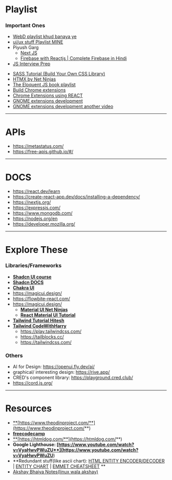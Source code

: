 
# Playlist
### Important Ones
- [WebD playlist khud banaya ye](https://www.youtube.com/playlist?list=PL9AedAKNmDw0K_H0uA8BocnmQS5qdlkho)
-  [ui/ux stuff Playlist MINE]([https://youtube.com/playlist?list=PL9AedAKNmDw1QirSxzAGrVU6iLiWVs6hu&si=B7xFwokStzHcp-xh**](https://youtube.com/playlist?list=PL9AedAKNmDw1QirSxzAGrVU6iLiWVs6hu&si=B7xFwokStzHcp-xh**))
- Piyush Garg
	- [Next JS](https://youtube.com/playlist?list=PLinedj3B30sDP2CHN5P0lDD64yYZ0Nn4J&si=W98lrVZY-wwbPTq4)
	- [Firebase with Reactjs | Complete Firebase in Hindi](https://www.youtube.com/watch?v=-d5OHgw34g4&list=PLinedj3B30sCw8Qjrct1DRglx4hWQx83C&pp=iAQB)
- [JS Interview Prep](https://youtube.com/playlist?list=PLKhlp2qtUcSaCVJEt4ogEFs6I41pNnMU5&si=Tl4gBWL0kasbWStG)
<!--- **Namaste JS: [https://youtube.com/playlist?list=PLlasXeu85E9cQ32gLCvAvr9vNaUccPVNP**](https://youtube.com/playlist?list=PLlasXeu85E9cQ32gLCvAvr9vNaUccPVNP**)
	- [Namaste JS Notes](https://alok722.github.io/namaste-javascript-notes/**](https://alok722.github.io/namaste-javascript-notes/) -->
- [SASS Tutorial (Build Your Own CSS Library)](https://youtube.com/playlist?list=PL4cUxeGkcC9jxJX7vojNVK-o8ubDZEcNb&si=h2YnMIFcskwR5wmN)
- [HTMX by Net Ninjas](https://youtube.com/playlist?list=PL4cUxeGkcC9gnEsXRqdY4e_xNy9GK7aQR&si=T9rRWw0G7boNd8zz)
- [The Eloquent JS book playlist](https://youtube.com/playlist?list=PL-uROEx3vAxi4NyQ_8Euc1oPBfG2VJRvQ&si=TmojSNjZDDbrCBxN)
- [Build Chrome extensions](https://youtube.com/playlist?list=PLRqwX-V7Uu6bL9VOMT65ahNEri9uqLWfS&si=aASjCQ5Qcliv-nFD)
- [Chrome Extensions using REACT](https://youtube.com/playlist?list=PLBS1L3Ug2VVods9GnWbJc__STt9VnrJ9Z&si=TGJ-RqZVdeqXlnmG)
- [GNOME extensions development](https://youtube.com/playlist?list=PLr3kuDAFECjZhW-p56BoVB7SubdUHBVQT&si=b3Vm_iYHQDjf7Qih)
- [GNOME extensions development another video](https://www.youtube.com/watch?v=Y6zpDF_Ug50&t=66s)
<!-- 
- [React Typescript tutorial for beginners](https://youtube.com/playlist?list=PLC3y8-rFHvwi1AXijGTKM0BKtHzVC-LSK&si=qgMVEEd-Z48OIEU3)
- [NO BS TS](https://youtube.com/playlist?list=PLNqp92_EXZBJYFrpEzdO2EapvU0GOJ09n&si=x_JwNvIHkUNinwB8) 
-  [Flask By TechWithTim](https://youtube.com/playlist?list=PLzMcBGfZo4-n4vJJybUVV3Un_NFS5EOgX&si=QeWpPnlITrKq5HpS)
-  [Flask by krish nayak](https://youtube.com/playlist?list=PLZoTAELRMXVPBaLN3e-uoVRR9hlRFRfUc&si=RfdLCujjkdzQs7Rv) 
-->
---
<!--
# JS Challenge
- [Leetcode 30 days JS challenge](https://leetcode.com/studyplan/30-days-of-javascript/)
- [Video solution of the above challenge](https://youtube.com/playlist?list=PLQpVsaqBj4RIpDQIVowFni58LsK4cM9Qz&si=ERQQ8YU_R43Hn8jq)

# Freecodecamp good ones
- https://www.freecodecamp.org/learn/2022/responsive-web-design/
- https://www.freecodecamp.org/learn/front-end-development-libraries/#react-and-redux
- https://www.freecodecamp.org/learn/back-end-development-and-apis/#back-end-development-and-apis-projects
- https://www.freecodecamp.org/learn/a2-english-for-developers/#learn-how-to-discuss-popular-trends-in-technology 
-->

<!-- - Cohort 2 Resources:[Gist for JS answer](https://gist.github.com/hkirat/898ac1da32b6b347a8c0c3e73e1c0666) | [Assignments](https://github.com/100xdevs-cohort-2/assignments) + (https://github.com/HarshDev56/100xDevs_MERN_assignments/tree/master)  | [Notes |](/6b6c2a9f1282499aba4782b88bf7e204?pvs=25) 
- %%  **[Cohort 2 Notes](https://quickest-juniper-f9c.notion.site/Cohort-2-0-FullStack-Open-Source-6b6c2a9f1282499aba4782b88bf7e204)**  
- %% Delta Resources: [Delta repo](https://github.com/apna-college?tab=repositories) | [Delta Projects Repo](https://github.com/apna-college/Delta-Projects) %% -->
# APIs
- https://metastatus.com/
- https://free-apis.github.io/#/
---
# DOCS
- https://react.dev/learn
- https://create-react-app.dev/docs/installing-a-dependency/
- https://nextjs.org/
- https://expressjs.com/
- https://www.mongodb.com/
- https://nodejs.org/en
- https://developer.mozilla.org/
---
# Explore These
### Libraries/Frameworks
- **[Shadcn UI course](https://www.youtube.com/playlist?list=PL4cUxeGkcC9h1NXLUuiAQ7c4UtdEInqma)** 
- **[Shadcn DOCS](https://ui.shadcn.com/)**
- **[Chakra UI](https://youtube.com/playlist?list=PL4cUxeGkcC9hcnIeryurNMMcGBHp7AYlP&si=lwAF-R4uDdkR4ndM)**
- https://magicui.design/
- https://flowbite-react.com/
- https://magicui.design/
	- **[Material UI Net Ninjas](https://youtube.com/playlist?list=PL4cUxeGkcC9gjxLvV4VEkZ6H6H4yWuS58&si=MXJck4kfka3WlK3M)**
	- **[React Material UI Tutorial](https://youtube.com/playlist?list=PLC3y8-rFHvwh-K9mDlrrcDywl7CeVL2rO&si=vjwoqytf4-T8BUn4)**
- **[Tailwind Tutorial Hitesh](https://youtube.com/playlist?list=PLu71SKxNbfoBLTxvkUIvy3_VR-vZK6Eq7&si=lhZuhAaRt44Yn1L4)**
- **[Tailwind CodeWithHarry](https://youtube.com/playlist?list=PLu0W_9lII9ahwFDuExCpPFHAK829Wto2O&si=MIKESIOparsDRGd5)**
	- https://play.tailwindcss.com/
	- https://tailblocks.cc/
	- https://tailwindcss.com/
### Others
- AI for Design: https://openui.fly.dev/ai/
- graphical/ interesting design: https://rive.app/
- CRED's component library: https://playground.cred.club/
- https://cord.js.org/
<!--
## Headless CMS
- Strapi 
	- [Tutorial1(Harry)](https://youtube.com/playlist?list=PLu0W_9lII9ajKKSG5aROCiw9iro5vK-gE&si=Sw79M7FP5Sy4Q16a)
	- [Tutorial2(Net ninjas)](https://youtube.com/playlist?list=PL4cUxeGkcC9h6OY8_8Oq6JerWqsKdAPxn&si=1UqACJg3tlrK6_FM)
-->
---
# **Resources**
<!--
- [**](https://codeburst.io/100-free-resources-to-learn-full-stack-web-development-5b40e0bdf5f2)[https://codeburst.io/100-free-resources-to-learn-full-stack-web-development-5b40e0bdf5f2**](https://codeburst.io/100-free-resources-to-learn-full-stack-web-development-5b40e0bdf5f2**)
-->
- [**](https://www.theodinproject.com/)[https://www.theodinproject.com/**](https://www.theodinproject.com/**)
- [**freecodecamp**](https://www.freecodecamp.org/learn/)
- [**](https://htmldog.com/)[https://htmldog.com/**](https://htmldog.com/**)
- **Google Lighthouse: [https://www.youtube.com/watch?v=VyaHwvPWuZU**](https://www.youtube.com/watch?v=VyaHwvPWuZU**)
-  **Redundant stuff(like ascii chart): [HTML ENTITY ENCODER/DECODER](https://mothereff.in/html-entities) | [ENTITY CHART](https://html.spec.whatwg.org/multipage/named-characters.html#named-character-references) | [EMMET CHEATSHEET](https://docs.emmet.io/cheat-sheet/) **
- [Akshay Bhaiya Notes(linux wala akshay)](https://www.notion.so/debugwithakshay/Front-end-Development-6-20-4e95078045d449ee9272586bb657b046)

<!--
# **Roadmaps**
[**](https://github.com/WeMakeDevs/roadmaps/tree/main/Frontend-Development)[https://github.com/WeMakeDevs/roadmaps/tree/main/Frontend-Development**](https://github.com/WeMakeDevs/roadmaps/tree/main/Frontend-Development**)
[**](https://github.com/WeMakeDevs/roadmaps/tree/main/Backend-Development)[https://github.com/WeMakeDevs/roadmaps/tree/main/Backend-Development**](https://github.com/WeMakeDevs/roadmaps/tree/main/Backend-Development**)
[**](https://github.com/WeMakeDevs/roadmaps/tree/main/Fullstack-Development)[https://github.com/WeMakeDevs/roadmaps/tree/main/Fullstack-Development**](https://github.com/WeMakeDevs/roadmaps/tree/main/Fullstack-Development**)
[**](https://roadmap.sh/frontend)[https://roadmap.sh/frontend**](https://roadmap.sh/frontend**)
[**](https://roadmap.sh/backend)[https://roadmap.sh/backend**](https://roadmap.sh/backend**)
[**](https://roadmap.sh/full-stack)[https://roadmap.sh/full-stack**](https://roadmap.sh/full-stack**) 


# **Youtube Channels**
- [**WebDevSimplified**](https://www.youtube.com/@WebDevSimplified/videos)
- **SuperSimpleDev**
- **Javascript Mastery**
- **Fireship**
- [**Beyond Fireship**](https://www.notion.so/Web-Development-b91e21a87dc64425844c397846e988d2?pvs=21)
- **Chai with Code**
- **Akshay Saini**
- **Hitesh Chaudhary** -->